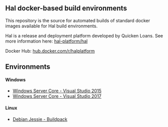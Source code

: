 ## Hal docker-based build environments

This repository is the source for automated builds of standard docker images available for Hal build environments.

Hal is a release and deployment platform developed by Quicken Loans. See more information here: [hal-platform/hal](https://github.com/hal-platform/hal)

Docker Hub: [hub.docker.com/r/halplatform](https://hub.docker.com/r/halplatform/hal-build-environments)

## Environments

#### Windows

- [Windows Server Core - Visual Studio 2015](https://github.com/hal-platform/hal-build-environments/blob/master/windows/vs2015/Dockerfile)
- [Windows Server Core - Visual Studio 2017](https://github.com/hal-platform/hal-build-environments/blob/master/windows/vs2017/Dockerfile)

#### Linux

- [Debian Jessie - Buildpack](https://github.com/hal-platform/hal-build-environments/blob/master/linux/debian8/buildpack/Dockerfile)
